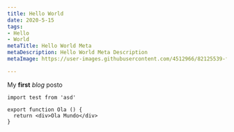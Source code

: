 ```yaml
---
title: Hello World
date: 2020-5-15
tags:
- Hello
- World
metaTitle: Hello World Meta
metaDescription: Hello World Meta Description
metaImage: https://user-images.githubusercontent.com/4512966/82125539-faf01b80-977c-11ea-931f-d0dc6ae2f49c.jpg

---
```

My **first** _blog_ posto

    import test from 'asd'
    
    export function Ola () {
      return <div>Ola Mundo</div>
    }